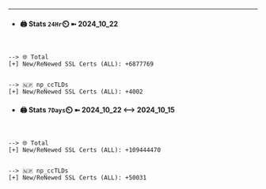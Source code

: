 

---
- #### 🖨️ **Stats** `24Hr`⏲️ ➼ 2024_10_22
```console


--> 🌐 Total
[+] New/ReNewed SSL Certs (ALL): +6877769


--> 🇳🇵 np_ccTLDs
[+] New/ReNewed SSL Certs (ALL): +4002

```

- #### 🖨️ **Stats** `7Days`⏲️ ➼ 2024_10_22 <--> 2024_10_15
```console


--> 🌐 Total
[+] New/ReNewed SSL Certs (ALL): +109444470


--> 🇳🇵 np_ccTLDs
[+] New/ReNewed SSL Certs (ALL): +50031

```

